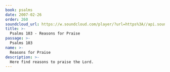 ```yaml
---
book: psalms
date: 2007-02-26
order: 260
soundcloud_url: https://w.soundcloud.com/player/?url=https%3A//api.soundcloud.com/tracks/
title: >-
  Psalms 103 - Reasons for Praise
passage: >-
  Psalms 103
name: >-
  Reasons for Praise
description: >-
  Here find reasons to praise the Lord.
---
```


